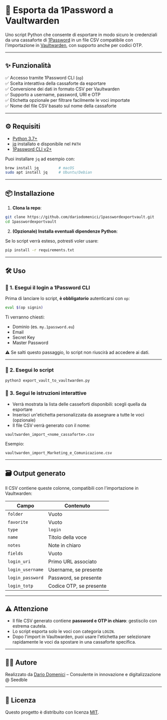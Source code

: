 # 🔐 Esporta da 1Password a Vaultwarden

Uno script Python che consente di esportare in modo sicuro le credenziali da una cassaforte di [1Password](https://1password.com) in un file CSV compatibile con l'importazione in [Vaultwarden](https://github.com/dani-garcia/vaultwarden), con supporto anche per codici OTP.

---

## ✨ Funzionalità

✅ Accesso tramite 1Password CLI (`op`)  
✅ Scelta interattiva della cassaforte da esportare  
✅ Conversione dei dati in formato CSV per Vaultwarden  
✅ Supporto a username, password, URI e OTP  
✅ Etichetta opzionale per filtrare facilmente le voci importate  
✅ Nome del file CSV basato sul nome della cassaforte  

---

## ⚙️ Requisiti

- [Python 3.7+](https://www.python.org/)
- [jq](https://stedolan.github.io/jq/) installato e disponibile nel `PATH`
- [1Password CLI v2+](https://developer.1password.com/docs/cli/)

Puoi installare `jq` ad esempio con:

```bash
brew install jq         # macOS
sudo apt install jq     # Ubuntu/Debian
```

---

## 📦 Installazione

1. **Clona la repo**:

```bash
git clone https://github.com/dariodomenici/1passwordexportvault.git
cd 1passwordexportvault
```

2. **(Opzionale) Installa eventuali dipendenze Python**:

Se lo script verrà esteso, potresti voler usare:

```bash
pip install -r requirements.txt
```

---

## 🛠️ Uso

### 🔑 1. Esegui il login a 1Password CLI

Prima di lanciare lo script, **è obbligatorio** autenticarsi con `op`:

```bash
eval $(op signin)
```

Ti verranno chiesti:
- Dominio (es. `my.1password.eu`)
- Email
- Secret Key
- Master Password

⚠️ Se salti questo passaggio, lo script non riuscirà ad accedere ai dati.

---

### 🚀 2. Esegui lo script

```bash
python3 export_vault_to_vaultwarden.py
```

### 🧭 3. Segui le istruzioni interattive

- Verrà mostrata la lista delle casseforti disponibili: scegli quella da esportare
- Inserisci un'etichetta personalizzata da assegnare a tutte le voci (opzionale)
- Il file CSV verrà generato con il nome:

```
vaultwarden_import_<nome_cassaforte>.csv
```

Esempio:

```
vaultwarden_import_Marketing_e_Comunicazione.csv
```

---

## 🗃️ Output generato

Il CSV contiene queste colonne, compatibili con l'importazione in Vaultwarden:

| Campo            | Contenuto                                 |
|------------------|--------------------------------------------|
| `folder`         | Vuoto                                       |
| `favorite`       | Vuoto                                       |
| `type`           | `login`                                     |
| `name`           | Titolo della voce                           |
| `notes`          | Note in chiaro                              |
| `fields`         | Vuoto                                       |
| `login_uri`      | Primo URL associato                         |
| `login_username` | Username, se presente                       |
| `login_password` | Password, se presente                       |
| `login_totp`     | Codice OTP, se presente                     |

---

## ⚠️ Attenzione

- Il file CSV generato contiene **password e OTP in chiaro**: gestiscilo con estrema cautela.
- Lo script esporta solo le voci con categoria `LOGIN`.
- Dopo l'import in Vaultwarden, puoi usare l'etichetta per selezionare rapidamente le voci da spostare in una cassaforte specifica.

---

## 🧑‍💻 Autore

Realizzato da [Dario Domenici](https://github.com/dariodomenici) – Consulente in innovazione e digitalizzazione @ Seedble

---

## 📄 Licenza

Questo progetto è distribuito con licenza [MIT](LICENSE).
